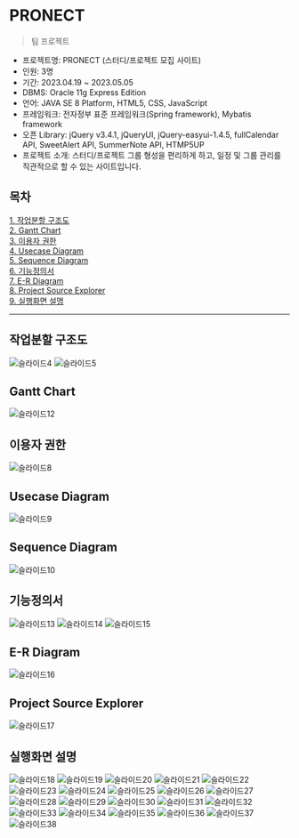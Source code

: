 # PRONECT
> 팀 프로젝트

- 프로젝트명: PRONECT (스터디/프로젝트 모집 사이트)
- 인원: 3명
- 기간: 2023.04.19 ~ 2023.05.05
- DBMS: Oracle 11g Express Edition
- 언어: JAVA SE 8 Platform, HTML5, CSS, JavaScript
- 프레임워크: 전자정부 표준 프레임워크(Spring framework), Mybatis framework
- 오픈 Library: jQuery v3.4.1, jQueryUI, jQuery-easyui-1.4.5, fullCalendar API, SweetAlert API, SummerNote API, HTMP5UP
- 프로젝트 소개: 스터디/프로젝트 그룹 형성을 편리하게 하고, 일정 및 그룹 관리를 직관적으로 할 수 있는 사이트입니다.

## 목차
[1. 작업분할 구조도](https://github.com/95dongju/Pronect_2ndTeamProject#%EC%9E%91%EC%97%85%EB%B6%84%ED%95%A0-%EA%B5%AC%EC%A1%B0%EB%8F%84)<br>
[2. Gantt Chart](https://github.com/95dongju/Pronect_2ndTeamProject#gantt-chart)<br>
[3. 이용자 권한](https://github.com/95dongju/Pronect_2ndTeamProject#%EC%9D%B4%EC%9A%A9%EC%9E%90-%EA%B6%8C%ED%95%9C)<br>
[4. Usecase Diagram](https://github.com/95dongju/Pronect_2ndTeamProject#usecase-diagram)<br>
[5. Sequence Diagram](https://github.com/95dongju/Pronect_2ndTeamProject#sequence-diagram)<br>
[6. 기능정의서](https://github.com/95dongju/Pronect_2ndTeamProject#%EA%B8%B0%EB%8A%A5%EC%A0%95%EC%9D%98%EC%84%9C)<br>
[7. E-R Diagram](https://github.com/95dongju/Pronect_2ndTeamProject#e-r-diagram)<br>
[8. Project Source Explorer](https://github.com/95dongju/Pronect_2ndTeamProject#project-source-explorer)<br>
[9. 실행화면 설명](https://github.com/95dongju/Pronect_2ndTeamProject#%EC%8B%A4%ED%96%89%ED%99%94%EB%A9%B4-%EC%84%A4%EB%AA%85)<br>


<hr>

## 작업분할 구조도
![슬라이드4](https://github.com/95dongju/Pronect_2ndTeamProject/assets/119286977/7c25cb24-0705-4907-8144-8ef19d4f02fe)
![슬라이드5](https://github.com/95dongju/Pronect_2ndTeamProject/assets/119286977/6b9a9a15-fb95-44c0-8cf4-618687498735)
## Gantt Chart
![슬라이드12](https://github.com/95dongju/Pronect_2ndTeamProject/assets/119286977/2ae27274-5bb6-472e-92fe-b01fef9cc17c)
## 이용자 권한
![슬라이드8](https://github.com/95dongju/Pronect_2ndTeamProject/assets/119286977/60bd4191-34de-402f-9a64-b38b376de4f2)
## Usecase Diagram
![슬라이드9](https://github.com/95dongju/Pronect_2ndTeamProject/assets/119286977/e5ff4940-7849-4d0b-b30e-b4f92ee20a17)
## Sequence Diagram
![슬라이드10](https://github.com/95dongju/Pronect_2ndTeamProject/assets/119286977/c388e549-ef5f-41c5-bd4c-84a4570da74e)
## 기능정의서
![슬라이드13](https://github.com/95dongju/Pronect_2ndTeamProject/assets/119286977/26c8e0ae-d5f8-4b5c-a0bd-78d23af5adbf)
![슬라이드14](https://github.com/95dongju/Pronect_2ndTeamProject/assets/119286977/ab5870dd-36a4-4744-baac-52dc085eda27)
![슬라이드15](https://github.com/95dongju/Pronect_2ndTeamProject/assets/119286977/d051a75c-4bb6-4668-b2a3-d91f3babfd42)
## E-R Diagram
![슬라이드16](https://github.com/95dongju/Pronect_2ndTeamProject/assets/119286977/918ef207-cf1f-4199-8ab3-2e9503df44f3)
## Project Source Explorer
![슬라이드17](https://github.com/95dongju/Pronect_2ndTeamProject/assets/119286977/ce3e2fbe-3a77-4017-b4d1-8563a4a57651)
## 실행화면 설명
![슬라이드18](https://github.com/95dongju/Pronect_2ndTeamProject/assets/119286977/5a5a2382-1552-4090-b485-a3a08f0b19d0)
![슬라이드19](https://github.com/95dongju/Pronect_2ndTeamProject/assets/119286977/2e191221-2509-48d0-8079-47659277e5c3)
![슬라이드20](https://github.com/95dongju/Pronect_2ndTeamProject/assets/119286977/ff761c08-3d46-4db6-bf28-0d03828eb6c8)
![슬라이드21](https://github.com/95dongju/Pronect_2ndTeamProject/assets/119286977/cde3b4e4-db26-4610-91df-7946ea259953)
![슬라이드22](https://github.com/95dongju/Pronect_2ndTeamProject/assets/119286977/7a3e14b8-18a6-4c52-af79-52300485cf21)
![슬라이드23](https://github.com/95dongju/Pronect_2ndTeamProject/assets/119286977/9660326c-7c1b-4c55-b5cd-dfb6699456dc)
![슬라이드24](https://github.com/95dongju/Pronect_2ndTeamProject/assets/119286977/e2adea36-66d2-4dde-9c4f-30591dfbcea4)
![슬라이드25](https://github.com/95dongju/Pronect_2ndTeamProject/assets/119286977/bd351cb1-3c6a-4a40-b4c1-df47bd9425ec)
![슬라이드26](https://github.com/95dongju/Pronect_2ndTeamProject/assets/119286977/8f10d440-eba1-4eb8-8ecd-71ce9bfae6c1)
![슬라이드27](https://github.com/95dongju/Pronect_2ndTeamProject/assets/119286977/0c9330ce-430e-46f1-a76e-1f7555ca1832)
![슬라이드28](https://github.com/95dongju/Pronect_2ndTeamProject/assets/119286977/1a56b74f-8cf8-4dd9-ba77-caa762be338f)
![슬라이드29](https://github.com/95dongju/Pronect_2ndTeamProject/assets/119286977/a702b801-b930-4f8d-98c1-546be64e4956)
![슬라이드30](https://github.com/95dongju/Pronect_2ndTeamProject/assets/119286977/61f097c1-7fee-405c-b700-5d031f09a46e)
![슬라이드31](https://github.com/95dongju/Pronect_2ndTeamProject/assets/119286977/40053968-33b4-41c1-a893-00b14e5be72e)
![슬라이드32](https://github.com/95dongju/Pronect_2ndTeamProject/assets/119286977/4b3d48a2-a440-4fb6-af8e-83da5c89bd7c)
![슬라이드33](https://github.com/95dongju/Pronect_2ndTeamProject/assets/119286977/095f64f3-0b9c-4abe-b542-9b08e19ca6af)
![슬라이드34](https://github.com/95dongju/Pronect_2ndTeamProject/assets/119286977/4f882112-8351-4aed-a3ba-10cb82ae8fa7)
![슬라이드35](https://github.com/95dongju/Pronect_2ndTeamProject/assets/119286977/dd1a8565-b340-441d-ab91-a9bebb18e70e)
![슬라이드36](https://github.com/95dongju/Pronect_2ndTeamProject/assets/119286977/ace71894-0de0-4f53-bc7b-4a8d62c492b7)
![슬라이드37](https://github.com/95dongju/Pronect_2ndTeamProject/assets/119286977/c6ee7326-3eab-46db-89e7-d0c557f27cb0)
![슬라이드38](https://github.com/95dongju/Pronect_2ndTeamProject/assets/119286977/d3a82cab-cf99-47f2-beae-4269193a8351)
